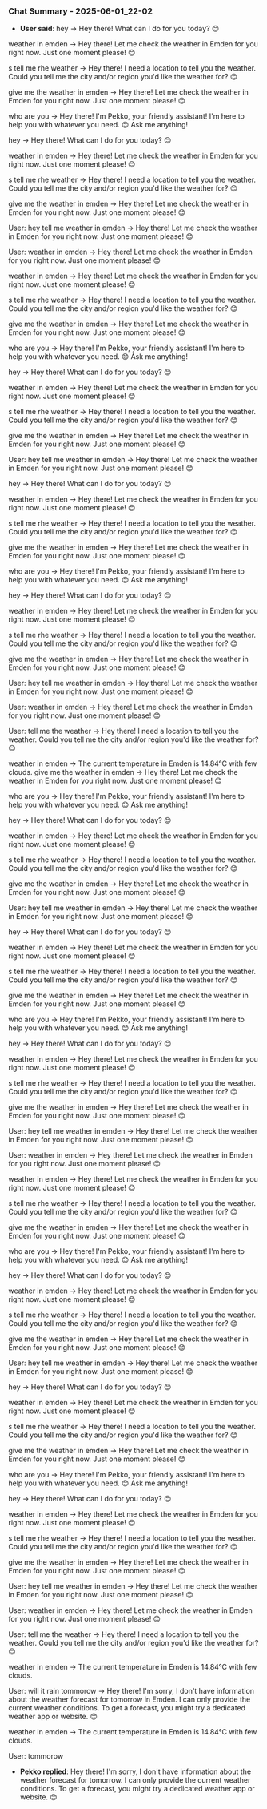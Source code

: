 ### Chat Summary - 2025-06-01_22-02

- **User said**: hey  → Hey there! What can I do for you today? 😊

weather in emden → Hey there!  Let me check the weather in Emden for you right now.  Just one moment please! 😊

s tell me rhe weather → Hey there!  I need a location to tell you the weather.  Could you tell me the city and/or region you'd like the weather for? 😊

give me the weather in emden → Hey there!  Let me check the weather in Emden for you right now. Just one moment please! 😊

who are you  → Hey there! I'm Pekko, your friendly assistant!  I'm here to help you with whatever you need. 😊  Ask me anything!

hey  → Hey there! What can I do for you today? 😊

weather in emden → Hey there!  Let me check the weather in Emden for you right now.  Just one moment please! 😊

s tell me rhe weather → Hey there!  I need a location to tell you the weather.  Could you tell me the city and/or region you'd like the weather for? 😊

give me the weather in emden → Hey there!  Let me check the weather in Emden for you right now. Just one moment please! 😊


User: hey tell me weather in emden → Hey there!  Let me check the weather in Emden for you right now. Just one moment please! 😊


User: weather in emden → Hey there!  Let me check the weather in Emden for you right now.  Just one moment please! 😊

weather in emden → Hey there!  Let me check the weather in Emden for you right now.  Just one moment please! 😊

s tell me rhe weather → Hey there!  I need a location to tell you the weather.  Could you tell me the city and/or region you'd like the weather for? 😊

give me the weather in emden → Hey there!  Let me check the weather in Emden for you right now. Just one moment please! 😊

who are you  → Hey there! I'm Pekko, your friendly assistant!  I'm here to help you with whatever you need. 😊  Ask me anything!

hey  → Hey there! What can I do for you today? 😊

weather in emden → Hey there!  Let me check the weather in Emden for you right now.  Just one moment please! 😊

s tell me rhe weather → Hey there!  I need a location to tell you the weather.  Could you tell me the city and/or region you'd like the weather for? 😊

give me the weather in emden → Hey there!  Let me check the weather in Emden for you right now. Just one moment please! 😊


User: hey tell me weather in emden → Hey there!  Let me check the weather in Emden for you right now. Just one moment please! 😊

hey  → Hey there! What can I do for you today? 😊

weather in emden → Hey there!  Let me check the weather in Emden for you right now.  Just one moment please! 😊

s tell me rhe weather → Hey there!  I need a location to tell you the weather.  Could you tell me the city and/or region you'd like the weather for? 😊

give me the weather in emden → Hey there!  Let me check the weather in Emden for you right now. Just one moment please! 😊

who are you  → Hey there! I'm Pekko, your friendly assistant!  I'm here to help you with whatever you need. 😊  Ask me anything!

hey  → Hey there! What can I do for you today? 😊

weather in emden → Hey there!  Let me check the weather in Emden for you right now.  Just one moment please! 😊

s tell me rhe weather → Hey there!  I need a location to tell you the weather.  Could you tell me the city and/or region you'd like the weather for? 😊

give me the weather in emden → Hey there!  Let me check the weather in Emden for you right now. Just one moment please! 😊


User: hey tell me weather in emden → Hey there!  Let me check the weather in Emden for you right now. Just one moment please! 😊


User: weather in emden → Hey there!  Let me check the weather in Emden for you right now.  Just one moment please! 😊


User: tell me the weather → Hey there! I need a location to tell you the weather.  Could you tell me the city and/or region you'd like the weather for? 😊

weather in emden → The current temperature in Emden is 14.84°C with few clouds.
give me the weather in emden → Hey there!  Let me check the weather in Emden for you right now. Just one moment please! 😊

who are you  → Hey there! I'm Pekko, your friendly assistant!  I'm here to help you with whatever you need. 😊  Ask me anything!

hey  → Hey there! What can I do for you today? 😊

weather in emden → Hey there!  Let me check the weather in Emden for you right now.  Just one moment please! 😊

s tell me rhe weather → Hey there!  I need a location to tell you the weather.  Could you tell me the city and/or region you'd like the weather for? 😊

give me the weather in emden → Hey there!  Let me check the weather in Emden for you right now. Just one moment please! 😊


User: hey tell me weather in emden → Hey there!  Let me check the weather in Emden for you right now. Just one moment please! 😊

hey  → Hey there! What can I do for you today? 😊

weather in emden → Hey there!  Let me check the weather in Emden for you right now.  Just one moment please! 😊

s tell me rhe weather → Hey there!  I need a location to tell you the weather.  Could you tell me the city and/or region you'd like the weather for? 😊

give me the weather in emden → Hey there!  Let me check the weather in Emden for you right now. Just one moment please! 😊

who are you  → Hey there! I'm Pekko, your friendly assistant!  I'm here to help you with whatever you need. 😊  Ask me anything!

hey  → Hey there! What can I do for you today? 😊

weather in emden → Hey there!  Let me check the weather in Emden for you right now.  Just one moment please! 😊

s tell me rhe weather → Hey there!  I need a location to tell you the weather.  Could you tell me the city and/or region you'd like the weather for? 😊

give me the weather in emden → Hey there!  Let me check the weather in Emden for you right now. Just one moment please! 😊


User: hey tell me weather in emden → Hey there!  Let me check the weather in Emden for you right now. Just one moment please! 😊


User: weather in emden → Hey there!  Let me check the weather in Emden for you right now.  Just one moment please! 😊

weather in emden → Hey there!  Let me check the weather in Emden for you right now.  Just one moment please! 😊

s tell me rhe weather → Hey there!  I need a location to tell you the weather.  Could you tell me the city and/or region you'd like the weather for? 😊

give me the weather in emden → Hey there!  Let me check the weather in Emden for you right now. Just one moment please! 😊

who are you  → Hey there! I'm Pekko, your friendly assistant!  I'm here to help you with whatever you need. 😊  Ask me anything!

hey  → Hey there! What can I do for you today? 😊

weather in emden → Hey there!  Let me check the weather in Emden for you right now.  Just one moment please! 😊

s tell me rhe weather → Hey there!  I need a location to tell you the weather.  Could you tell me the city and/or region you'd like the weather for? 😊

give me the weather in emden → Hey there!  Let me check the weather in Emden for you right now. Just one moment please! 😊


User: hey tell me weather in emden → Hey there!  Let me check the weather in Emden for you right now. Just one moment please! 😊

hey  → Hey there! What can I do for you today? 😊

weather in emden → Hey there!  Let me check the weather in Emden for you right now.  Just one moment please! 😊

s tell me rhe weather → Hey there!  I need a location to tell you the weather.  Could you tell me the city and/or region you'd like the weather for? 😊

give me the weather in emden → Hey there!  Let me check the weather in Emden for you right now. Just one moment please! 😊

who are you  → Hey there! I'm Pekko, your friendly assistant!  I'm here to help you with whatever you need. 😊  Ask me anything!

hey  → Hey there! What can I do for you today? 😊

weather in emden → Hey there!  Let me check the weather in Emden for you right now.  Just one moment please! 😊

s tell me rhe weather → Hey there!  I need a location to tell you the weather.  Could you tell me the city and/or region you'd like the weather for? 😊

give me the weather in emden → Hey there!  Let me check the weather in Emden for you right now. Just one moment please! 😊


User: hey tell me weather in emden → Hey there!  Let me check the weather in Emden for you right now. Just one moment please! 😊


User: weather in emden → Hey there!  Let me check the weather in Emden for you right now.  Just one moment please! 😊


User: tell me the weather → Hey there! I need a location to tell you the weather.  Could you tell me the city and/or region you'd like the weather for? 😊

weather in emden → The current temperature in Emden is 14.84°C with few clouds.

User: will it rain tommorow → Hey there! I'm sorry, I don't have information about the weather forecast for tomorrow in Emden.  I can only provide the current weather conditions.  To get a forecast, you might try a dedicated weather app or website. 😊

weather in emden → The current temperature in Emden is 14.84°C with few clouds.

User: tommorow 
- **Pekko replied**: Hey there! I'm sorry, I don't have information about the weather forecast for tomorrow.  I can only provide the current weather conditions. To get a forecast, you might try a dedicated weather app or website. 😊
